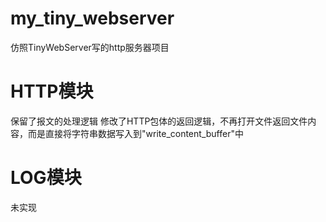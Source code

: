 # my_tiny_webserver
 仿照TinyWebServer写的http服务器项目
# HTTP模块
 保留了报文的处理逻辑
 修改了HTTP包体的返回逻辑，不再打开文件返回文件内容，而是直接将字符串数据写入到"write_content_buffer"中
# LOG模块
 未实现
